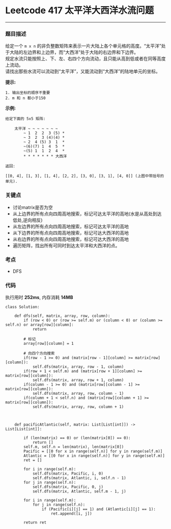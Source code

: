 # Leetcode 417 太平洋大西洋水流问题
***
### 题目描述
给定一个 `m x n` 的非负整数矩阵来表示一片大陆上各个单元格的高度。“太平洋”处于大陆的左边界和上边界，而“大西洋”处于大陆的右边界和下边界。  
规定水流只能按照上、下、左、右四个方向流动，且只能从高到低或者在同等高度上流动。  
请找出那些水流可以流动到“太平洋”，又能流动到“大西洋”的陆地单元的坐标。  

**提示:** 

	1. 输出坐标的顺序不重要
	2. m 和 n 都小于150

**示例:**   
	
	给定下面的 5x5 矩阵:  
	  
	   	太平洋 ~ ~ ~ ~ ~ ~ ~
	   	    ~ 1  2  2  3 (5) *
	   	    ~ 3  2  3 (4)(4) *
	   	    ~ 2  4 (5) 3  1  * 
	   	    ~(6)(7) 1  4  5  *
	   	    ~(5) 1  1  2  4  *
			* * * * * * * 大西洋
	
	返回:
	
	[[0, 4], [1, 3], [1, 4], [2, 2], [3, 0], [3, 1], [4, 0]] (上图中带括号的单元). 
	
### 关键点  

* 讨论matrix是否为空
* 从上边界的所有点向四周高地搜索，标记可达太平洋的高地(水是从高处到达低处,逆向相反)
* 从左边界的所有点向四周高地搜索，标记可达太平洋的高地
* 从下边界的所有点向四周高地搜索，标记可达大西洋的高地
* 从右边界的所有点向四周高地搜索，标记可达大西洋的高地
* 遍历矩阵，找出所有可同时到达太平洋和大西洋的点。


### 考点

* DFS


### 代码  
执行用时 **252ms**, 内存消耗 **14MB**

```
class Solution:
    
    def dfs(self, matrix, array, row, column):
        if (row < 0) or (row >= self.m) or (column < 0) or (column >= self.n) or array[row][column]:
            return
        
        # 标记
        array[row][column] = 1 
        
        # 向四个方向搜索
        if(row - 1 >= 0) and (matrix[row - 1][column] >= matrix[row][column]):
            self.dfs(matrix, array, row - 1, column)
        if(row + 1 < self.m) and (matrix[row + 1][column] >= matrix[row][column]):
            self.dfs(matrix, array, row + 1, column)
        if(column - 1 >= 0) and (matrix[row][column - 1] >= matrix[row][column]):
            self.dfs(matrix, array, row, column - 1)
        if(column + 1 < self.n) and (matrix[row][column + 1] >= matrix[row][column]):
            self.dfs(matrix, array, row, column + 1)
    
    
    
    def pacificAtlantic(self, matrix: List[List[int]]) -> List[List[int]]:
        
        if (len(matrix) == 0) or (len(matrix[0]) == 0):
            return []
        self.m, self.n = len(matrix), len(matrix[0])
        Pacific = [[0 for x in range(self.n)] for y in range(self.m)]
        Atlantic = [[0 for x in range(self.n)] for y in range(self.m)]
        ret = []
        
        for i in range(self.m):
            self.dfs(matrix, Pacific, i, 0)
            self.dfs(matrix, Atlantic, i, self.n - 1)
        for j in range(self.n):
            self.dfs(matrix, Pacific, 0, j)
            self.dfs(matrix, Atlantic, self.m - 1, j)
        
        for i in range(self.m):
            for j in range(self.n):
                if (Pacific[i][j] == 1) and (Atlantic[i][j] == 1):
                    ret.append([i, j])
        
        return ret
```


	